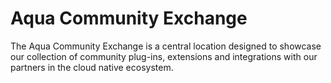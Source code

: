 # Aqua Community Exchange
The Aqua Community Exchange is a central location designed to showcase our collection of community plug-ins, extensions and integrations with our partners in the cloud native ecosystem.  
